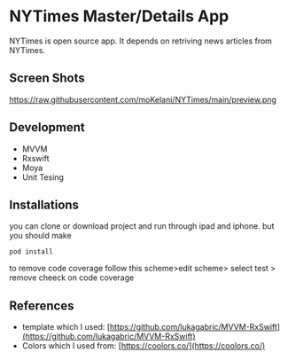 # NYTimes Master/Details App

NYTimes is open source app. It depends on retriving news articles from NYTimes.

## Screen Shots 
https://raw.githubusercontent.com/moKelani/NYTimes/main/preview.png
## Development
* MVVM
* Rxswift
* Moya
* Unit Tesing

## Installations

you can clone or download project and run  through ipad and iphone. but you should make

`pod install`

to remove code coverage follow this scheme>edit scheme> select test > remove cheeck on code coverage


## References
* template which I used: [https://github.com/lukagabric/MVVM-RxSwift](https://github.com/lukagabric/MVVM-RxSwift)
* Colors which I used from: [https://coolors.co/](https://coolors.co/)
